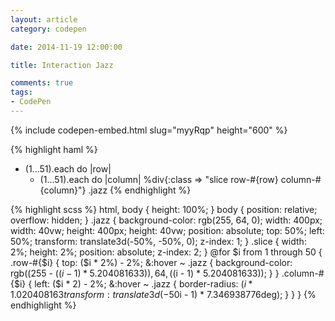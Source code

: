 ```yaml
---
layout: article
category: codepen

date: 2014-11-19 12:00:00

title: Interaction Jazz

comments: true
tags:
- CodePen
---
```


{% include codepen-embed.html slug="myyRqp" height="600" %}

{% highlight haml %}
- (1...51).each do |row|
  - (1...51).each do |column|
    %div{:class => "slice  row-#{row}  column-#{column}"}
.jazz
{% endhighlight %}

{% highlight scss %}
html,
body {
  height: 100%;
}
body {
  position: relative;
  overflow: hidden;
}
.jazz {
  background-color: rgb(255, 64, 0);
  width:  400px;
  width:   40vw;
  height: 400px;
  height:  40vw;
  position: absolute;
  top:  50%;
  left: 50%;
  transform: translate3d(-50%, -50%, 0);
  z-index: 1;
}
.slice {
  width:  2%;
  height: 2%;
  position: absolute;
  z-index: 2;
}
@for $i from 1 through 50 {
  .row-#{$i} {
    top: ($i * 2%) - 2%;
    &:hover ~ .jazz {
      background-color: rgb((255 - (($i - 1) * 5.204081633)), 64, (($i - 1) * 5.204081633));
    }
  }
  .column-#{$i} {
    left: ($i * 2) - 2%;
    &:hover ~ .jazz {
      border-radius: ($i * 1.020408163%) - 1%;
      transform: translate3d(-50%, -50%, 0) rotate(($i - 1) * 7.346938776deg);
    }
  }
}
{% endhighlight %}
